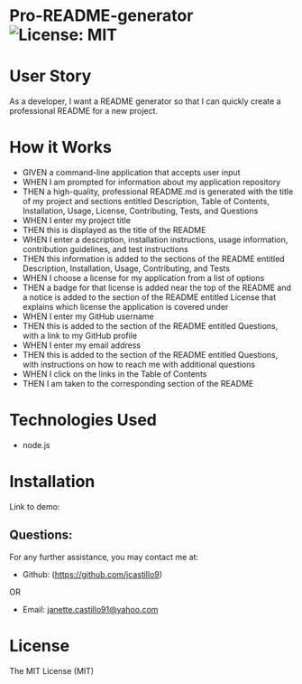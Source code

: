 # Pro-README-generator ![License: MIT](<https://img.shields.io/badge/License-MIT-yellow.svg>)

# User Story
As a developer, I want a README generator so that I can quickly create a professional README for a new project.

# How it Works

* GIVEN a command-line application that accepts user input
* WHEN I am prompted for information about my application repository
* THEN a high-quality, professional README.md is generated with the title of my project and sections entitled Description, Table of Contents, Installation, Usage, License, Contributing, Tests, and Questions
* WHEN I enter my project title
* THEN this is displayed as the title of the README
* WHEN I enter a description, installation instructions, usage information, contribution guidelines, and test instructions
* THEN this information is added to the sections of the README entitled Description, Installation, Usage, Contributing, and Tests
* WHEN I choose a license for my application from a list of options
* THEN a badge for that license is added near the top of the README and a notice is added to the section of the README entitled License that explains which license the application is covered under
* WHEN I enter my GitHub username
* THEN this is added to the section of the README entitled Questions, with a link to my GitHub profile
* WHEN I enter my email address
* THEN this is added to the section of the README entitled Questions, with instructions on how to reach me with additional questions
* WHEN I click on the links in the Table of Contents
* THEN I am taken to the corresponding section of the README


# Technologies Used
* node.js

# Installation
Link to demo: 


 ## Questions:
  For any further assistance, you may contact me at:

  * Github: (<https://github.com/jcastillo9>)

  OR

  * Email: janette.castillo91@yahoo.com

# License
 
The MIT License (MIT)
